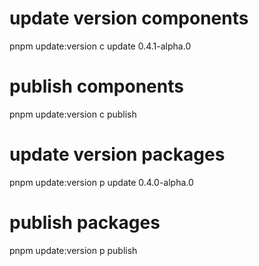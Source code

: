 # update version components
pnpm update:version c update 0.4.1-alpha.0

# publish components
pnpm update:version c publish

# update version packages
pnpm update:version p update 0.4.0-alpha.0


# publish packages
pnpm update:version p publish

